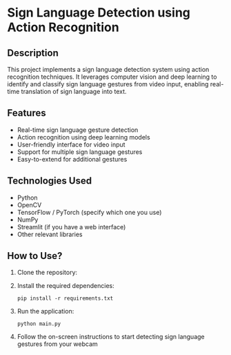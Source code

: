 # Sign Language Detection using Action Recognition

## Description
This project implements a sign language detection system using action recognition techniques. It leverages computer vision and deep learning to identify and classify sign language gestures from video input, enabling real-time translation of sign language into text.

## Features
- Real-time sign language gesture detection
- Action recognition using deep learning models
- User-friendly interface for video input
- Support for multiple sign language gestures
- Easy-to-extend for additional gestures

## Technologies Used
- Python
- OpenCV
- TensorFlow / PyTorch (specify which one you use)
- NumPy
- Streamlit (if you have a web interface)
- Other relevant libraries

## How to Use?
1. Clone the repository:
3. Install the required dependencies:
   
    ````
    pip install -r requirements.txt
    ````


5. Run the application:
   ````
   python main.py
   ````

7. Follow the on-screen instructions to start detecting sign language gestures from your webcam 
